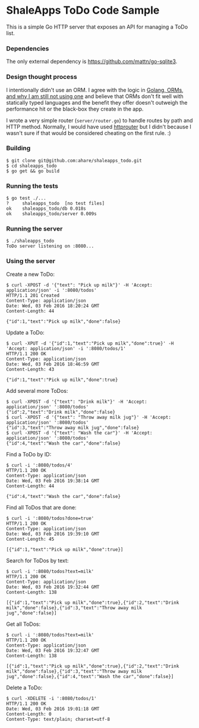 # ShaleApps ToDo Code Sample

This is a simple Go HTTP server that exposes an API for managing a ToDo list.

### Dependencies

The only external dependency is https://github.com/mattn/go-sqlite3.

### Design thought process

I intentionally didn't use an ORM. I agree
with the logic in 
[Golang, ORMs, and why I am still not using one](http://www.hydrogen18.com/blog/golang-orms-and-why-im-still-not-using-one.html)
and believe that ORMs don't fit well with statically typed languages and the benefit
they offer doesn't outweigh the performance hit or the black-box they create in
the app.

I wrote a very simple router (`server/router.go`) to handle routes by path and
HTTP method. Normally, I would have used [httprouter](https://github.com/julienschmidt/httprouter)
but I didn't because I wasn't sure if that would be considered cheating on the
first rule. :) 

### Building

```
$ git clone git@github.com:ahare/shaleapps_todo.git
$ cd shaleapps_todo
$ go get && go build
```

### Running the tests

```
$ go test ./...
?     shaleapps_todo  [no test files]
ok    shaleapps_todo/db 0.018s
ok    shaleapps_todo/server 0.009s
```

### Running the server

```
$ ./shaleapps_todo
ToDo server listening on :8080...
```

### Using the server

Create a new ToDo:

```
$ curl -XPOST -d '{"text": "Pick up milk"}' -H 'Accept: application/json' -i ':8080/todos'
HTTP/1.1 201 Created
Content-Type: application/json
Date: Wed, 03 Feb 2016 18:20:24 GMT
Content-Length: 44

{"id":1,"text":"Pick up milk","done":false}
```

Update a ToDo:

```
$ curl -XPUT -d '{"id":1,"text":"Pick up milk","done":true}' -H 'Accept: application/json' -i ':8080/todos/1'
HTTP/1.1 200 OK
Content-Type: application/json
Date: Wed, 03 Feb 2016 18:46:59 GMT
Content-Length: 43

{"id":1,"text":"Pick up milk","done":true}
```

Add several more ToDos:

```
$ curl -XPOST -d '{"text": "Drink milk"}' -H 'Accept: application/json' ':8080/todos'
{"id":2,"text":"Drink milk","done":false}
$ curl -XPOST -d '{"text": "Throw away milk jug"}' -H 'Accept: application/json' ':8080/todos'
{"id":3,"text":"Throw away milk jug","done":false}
$ curl -XPOST -d '{"text": "Wash the car"}' -H 'Accept: application/json' ':8080/todos'
{"id":4,"text":"Wash the car","done":false}
```

Find a ToDo by ID:

```
$ curl -i ':8080/todos/4'
HTTP/1.1 200 OK
Content-Type: application/json
Date: Wed, 03 Feb 2016 19:38:14 GMT
Content-Length: 44

{"id":4,"text":"Wash the car","done":false}
```

Find all ToDos that are done:

```
$ curl -i ':8080/todos?done=true'
HTTP/1.1 200 OK
Content-Type: application/json
Date: Wed, 03 Feb 2016 19:39:10 GMT
Content-Length: 45

[{"id":1,"text":"Pick up milk","done":true}]
```

Search for ToDos by text: 

```
$ curl -i ':8080/todos?text=milk'
HTTP/1.1 200 OK
Content-Type: application/json
Date: Wed, 03 Feb 2016 19:32:44 GMT
Content-Length: 138

[{"id":1,"text":"Pick up milk","done":true},{"id":2,"text":"Drink milk","done":false},{"id":3,"text":"Throw away milk jug","done":false}]
```

Get all ToDos:

```
$ curl -i ':8080/todos?text=milk'
HTTP/1.1 200 OK
Content-Type: application/json
Date: Wed, 03 Feb 2016 19:32:47 GMT
Content-Length: 138

[{"id":1,"text":"Pick up milk","done":true},{"id":2,"text":"Drink milk","done":false},{"id":3,"text":"Throw away milk jug","done":false},{"id":4,"text":"Wash the car","done":false}]
```

Delete a ToDo:

```
$ curl -XDELETE -i ':8080/todos/1'
HTTP/1.1 200 OK
Date: Wed, 03 Feb 2016 19:01:18 GMT
Content-Length: 0
Content-Type: text/plain; charset=utf-8
```
